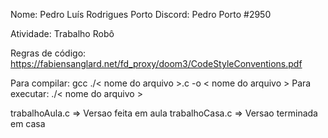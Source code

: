 Nome: Pedro Luís Rodrigues Porto 
Discord: Pedro Porto #2950

Atividade: Trabalho Robô

Regras de código: https://fabiensanglard.net/fd_proxy/doom3/CodeStyleConventions.pdf

Para compilar: gcc ./< nome do arquivo >.c -o < nome do arquivo > Para executar: ./< nome do arquivo >

trabalhoAula.c => Versao feita em aula
trabalhoCasa.c => Versao terminada em casa

